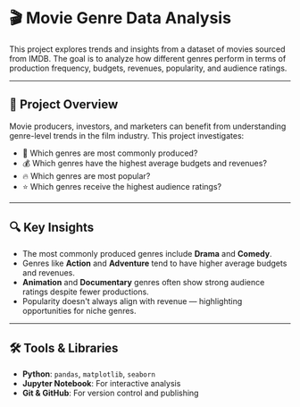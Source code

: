 # 🎬 Movie Genre Data Analysis

This project explores trends and insights from a dataset of movies sourced from IMDB. The goal is to analyze how different genres perform in terms of production frequency, budgets, revenues, popularity, and audience ratings.

---

## 📌 Project Overview

Movie producers, investors, and marketers can benefit from understanding genre-level trends in the film industry. This project investigates:

- 🎥 Which genres are most commonly produced?
- 💰 Which genres have the highest average budgets and revenues?
- 🔥 Which genres are most popular?
- ⭐ Which genres receive the highest audience ratings?

---


## 🔍 Key Insights

- The most commonly produced genres include **Drama** and **Comedy**.
- Genres like **Action** and **Adventure** tend to have higher average budgets and revenues.
- **Animation** and **Documentary** genres often show strong audience ratings despite fewer productions.
- Popularity doesn't always align with revenue — highlighting opportunities for niche genres.

---

## 🛠️ Tools & Libraries

- **Python**: `pandas`, `matplotlib`, `seaborn`
- **Jupyter Notebook**: For interactive analysis
- **Git & GitHub**: For version control and publishing
